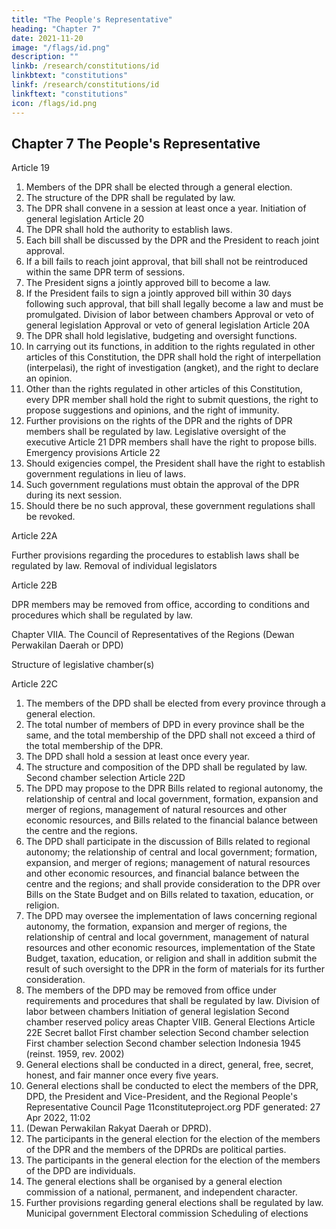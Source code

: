 ```yaml
---
title: "The People's Representative"
heading: "Chapter 7"
date: 2021-11-20
image: "/flags/id.png"
description: ""
linkb: /research/constitutions/id
linkbtext: "constitutions"
linkf: /research/constitutions/id
linkftext: "constitutions"
icon: /flags/id.png
---
```



##  Chapter 7 The People's Representative
<!-- Council (Dewan Perwakilan Rakyat or DPR)
Structure of legislative chamber(s)
 -->
Article 19
1. Members of the DPR shall be elected through a general election.
2. The structure of the DPR shall be regulated by law.
3. The DPR shall convene in a session at least once a year.
Initiation of general legislation
Article 20
1. The DPR shall hold the authority to establish laws.
2. Each bill shall be discussed by the DPR and the President to reach joint approval.
3. If a bill fails to reach joint approval, that bill shall not be reintroduced within the
same DPR term of sessions.
4. The President signs a jointly approved bill to become a law.
5. If the President fails to sign a jointly approved bill within 30 days following such
approval, that bill shall legally become a law and must be promulgated.
Division of labor between chambers
Approval or veto of general legislation
Approval or veto of general legislation
Article 20A
1. The DPR shall hold legislative, budgeting and oversight functions.
2. In carrying out its functions, in addition to the rights regulated in other articles of
this Constitution, the DPR shall hold the right of interpellation (interpelasi), the
right of investigation (angket), and the right to declare an opinion.
3. Other than the rights regulated in other articles of this Constitution, every DPR
member shall hold the right to submit questions, the right to propose suggestions
and opinions, and the right of immunity.
4. Further provisions on the rights of the DPR and the rights of DPR members shall
be regulated by law.
Legislative oversight of the executive
Article 21
DPR members shall have the right to propose bills.
Emergency provisions
Article 22
1. Should exigencies compel, the President shall have the right to establish
government regulations in lieu of laws.
2. Such government regulations must obtain the approval of the DPR during its
next session.
3. Should there be no such approval, these government regulations shall be
revoked.


Article 22A

Further provisions regarding the procedures to establish laws shall be regulated by law.
Removal of individual legislators

Article 22B

DPR members may be removed from office, according to conditions and procedures
which shall be regulated by law.

Chapter VIIA. The Council of Representatives of the Regions (Dewan Perwakilan Daerah or DPD)

Structure of legislative chamber(s)

Article 22C
1. The members of the DPD shall be elected from every province through a general
election.
2. The total number of members of DPD in every province shall be the same, and
the total membership of the DPD shall not exceed a third of the total
membership of the DPR.
3. The DPD shall hold a session at least once every year.
4. The structure and composition of the DPD shall be regulated by law.
Second chamber selection
Article 22D
1. The DPD may propose to the DPR Bills related to regional autonomy, the
relationship of central and local government, formation, expansion and merger of
regions, management of natural resources and other economic resources, and
Bills related to the financial balance between the centre and the regions.
2. The DPD shall participate in the discussion of Bills related to regional autonomy;
the relationship of central and local government; formation, expansion, and
merger of regions; management of natural resources and other economic
resources, and financial balance between the centre and the regions; and shall
provide consideration to the DPR over Bills on the State Budget and on Bills
related to taxation, education, or religion.
3. The DPD may oversee the implementation of laws concerning regional
autonomy, the formation, expansion and merger of regions, the relationship of
central and local government, management of natural resources and other
economic resources, implementation of the State Budget, taxation, education, or
religion and shall in addition submit the result of such oversight to the DPR in the
form of materials for its further consideration.
4. The members of the DPD may be removed from office under requirements and
procedures that shall be regulated by law.
Division of labor between chambers
Initiation of general legislation
Second chamber reserved policy areas
Chapter VIIB. General Elections
Article 22E
Secret ballot
First chamber selection
Second chamber selection
First chamber selection
Second chamber selection
Indonesia 1945 (reinst. 1959, rev. 2002)
1. General elections shall be conducted in a direct, general, free, secret, honest, and
fair manner once every five years.
2. General elections shall be conducted to elect the members of the DPR, DPD, the
President and Vice-President, and the Regional People's Representative Council
Page 11constituteproject.org
PDF generated: 27 Apr 2022, 11:02
2. (Dewan Perwakilan Rakyat Daerah or DPRD).
3. The participants in the general election for the election of the members of the
DPR and the members of the DPRDs are political parties.
4. The participants in the general election for the election of the members of the
DPD are individuals.
5. The general elections shall be organised by a general election commission of a
national, permanent, and independent character.
6. Further provisions regarding general elections shall be regulated by law.
Municipal government
Electoral commission
Scheduling of elections

